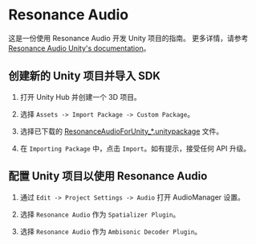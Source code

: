 # Resonance Audio

这是一份使用 Resonance Audio 开发 Unity 项目的指南。 更多详情，请参考 [Resonance Audio Unity's documentation](https://resonance-audio.github.io/resonance-audio/develop/unity/getting-started.html)。


## 创建新的 Unity 项目并导入 SDK

1. 打开 Unity Hub 并创建一个 3D 项目。 

2. 选择 `Assets -> Import Package -> Custom Package`。

3. 选择已下载的 [ResonanceAudioForUnity_*.unitypackage](https://github.com/resonance-audio/resonance-audio-unity-sdk/releases) 文件。

4. 在 `Importing Package` 中，点击 `Import`。如有提示，接受任何 API 升级。


## 配置 Unity 项目以使用 Resonance Audio

1. 通过 `Edit -> Project Settings -> Audio` 打开 AudioManager 设置。

2. 选择 `Resonance Audio` 作为 `Spatializer Plugin`。

3. 选择 `Resonance Audio` 作为 `Ambisonic Decoder Plugin`。